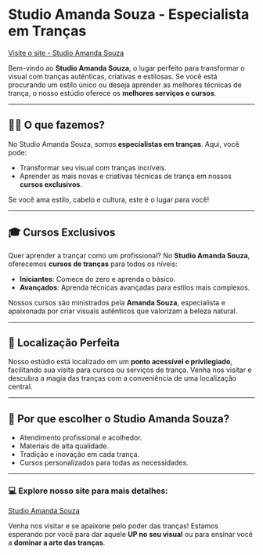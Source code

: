 # Studio Amanda Souza - Especialista em Tranças

[Visite o site - Studio Amanda Souza](https://s-a-m-i-o.github.io/studio-amanda-souza/)

Bem-vindo ao **Studio Amanda Souza**, o lugar perfeito para transformar o visual com tranças autênticas, criativas e estilosas. Se você está procurando um estilo único ou deseja aprender as melhores técnicas de trança, o nosso estúdio oferece os **melhores serviços e cursos**.

---

## 💇‍♀️ O que fazemos?
No Studio Amanda Souza, somos **especialistas em tranças**. Aqui, você pode:
- Transformar seu visual com tranças incríveis.
- Aprender as mais novas e criativas técnicas de trança em nossos **cursos exclusivos**.
  
Se você ama estilo, cabelo e cultura, este é o lugar para você!

---

## 🎓 Cursos Exclusivos
Quer aprender a trançar como um profissional? No **Studio Amanda Souza**, oferecemos **cursos de tranças** para todos os níveis:
- **Iniciantes**: Comece do zero e aprenda o básico.
- **Avançados**: Aprenda técnicas avançadas para estilos mais complexos.
  
Nossos cursos são ministrados pela **Amanda Souza**, especialista e apaixonada por criar visuais autênticos que valorizam a beleza natural.

---

## 📍 Localização Perfeita
Nosso estúdio está localizado em um **ponto acessível e privilegiado**, facilitando sua visita para cursos ou serviços de trança. Venha nos visitar e descubra a magia das tranças com a conveniência de uma localização central.

---

## 🌟 Por que escolher o Studio Amanda Souza?
- Atendimento profissional e acolhedor.
- Materiais de alta qualidade.
- Tradição e inovação em cada trança.
- Cursos personalizados para todas as necessidades.

---

### 💻 Explore nosso site para mais detalhes: 
[Studio Amanda Souza](https://s-a-m-i-o.github.io/studio-amanda-souza/)

Venha nos visitar e se apaixone pelo poder das tranças! Estamos esperando por você para dar aquele **UP no seu visual** ou para ensinar você a **dominar a arte das tranças**.
